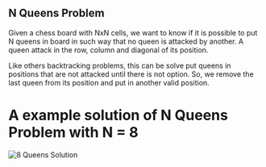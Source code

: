 ## N Queens Problem ##

Given a chess board with NxN cells, we want to know if it is possible to
put N queens in board in such way that no queen is attacked by another.
A queen attack in the row, column and diagonal of its position.

Like others backtracking problems, this can be solve put queens in
positions that are not attacked until there is not option. So, we remove
the last queen from its position and put in another valid position.

# A example solution of N Queens Problem with N = 8 #

![8 Queens Solution](8queens.jpg)

